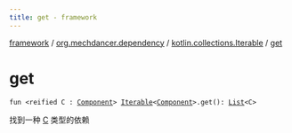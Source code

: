 ```yaml
---
title: get - framework
---
```


[framework](../../index.html) / [org.mechdancer.dependency](../index.html) / [kotlin.collections.Iterable](index.html) / [get](./get.html)

# get

`fun <reified C : `[`Component`](../-component/index.html)`> `[`Iterable`](https://kotlinlang.org/api/latest/jvm/stdlib/kotlin.collections/-iterable/index.html)`<`[`Component`](../-component/index.html)`>.get(): `[`List`](https://kotlinlang.org/api/latest/jvm/stdlib/kotlin.collections/-list/index.html)`<C>`

找到一种 [C](get.html#C) 类型的依赖

